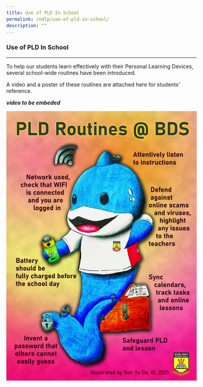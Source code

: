 ```yaml
---
title: Use of PLD In School
permalink: /ndlp/use-of-pld-in-school/
description: ""
---
```


### Use of PLD In School
-----------------------------------

To help our students learn effectively with their Personal Learning Devices, several school-wide routines have been introduced. 

A video and a poster of these routines are attached here for students' reference.

***video to be embeded***

![PLD Routine Poster](/images/PLD%20Routine%20Poster%20by%20Sim%20Yu%20De.jpg)
